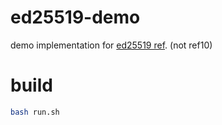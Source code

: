 # ed25519-demo

demo implementation for [ed25519 ref](https://ed25519.cr.yp.to/software.html). (not ref10)


# build 

```bash
bash run.sh
```